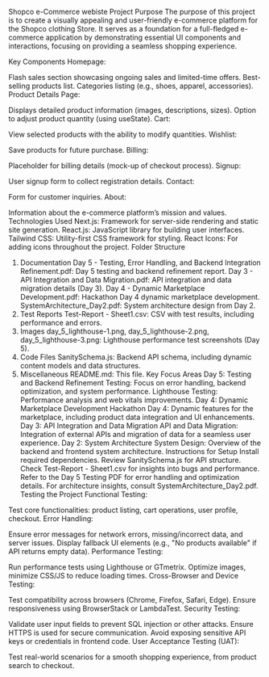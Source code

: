 Shopco e-Commerce webiste 
Project Purpose
The purpose of this project is to create a visually appealing and user-friendly e-commerce platform for the Shopco clothing  Store. It serves as a foundation for a full-fledged e-commerce application by demonstrating essential UI components and interactions, focusing on providing a seamless shopping experience.

Key Components
Homepage:

Flash sales section showcasing ongoing sales and limited-time offers.
Best-selling products list.
Categories listing (e.g., shoes, apparel, accessories).
Product Details Page:

Displays detailed product information (images, descriptions, sizes).
Option to adjust product quantity (using useState).
Cart:

View selected products with the ability to modify quantities.
Wishlist:

Save products for future purchase.
Billing:

Placeholder for billing details (mock-up of checkout process).
Signup:

User signup form to collect registration details.
Contact:

Form for customer inquiries.
About:

Information about the e-commerce platform’s mission and values.
Technologies Used
Next.js: Framework for server-side rendering and static site generation.
React.js: JavaScript library for building user interfaces.
Tailwind CSS: Utility-first CSS framework for styling.
React Icons: For adding icons throughout the project.
Folder Structure
1. Documentation
Day 5 - Testing, Error Handling, and Backend Integration Refinement.pdf: Day 5 testing and backend refinement report.
Day 3 - API Integration and Data Migration.pdf: API integration and data migration details (Day 3).
Day 4 - Dynamic Marketplace Development.pdf: Hackathon Day 4 dynamic marketplace development.
SystemArchitecture_Day2.pdf: System architecture design from Day 2.
2. Test Reports
Test-Report - Sheet1.csv: CSV with test results, including performance and errors.
3. Images
day_5_lighthouse-1.png, day_5_lighthouse-2.png, day_5_lighthouse-3.png: Lighthouse performance test screenshots (Day 5).
4. Code Files
SanitySchema.js: Backend API schema, including dynamic content models and data structures.
5. Miscellaneous
README.md: This file.
Key Focus Areas
Day 5: Testing and Backend Refinement
Testing: Focus on error handling, backend optimization, and system performance.
Lighthouse Testing: Performance analysis and web vitals improvements.
Day 4: Dynamic Marketplace Development
Hackathon Day 4: Dynamic features for the marketplace, including product data integration and UI enhancements.
Day 3: API Integration and Data Migration
API and Data Migration: Integration of external APIs and migration of data for a seamless user experience.
Day 2: System Architecture
System Design: Overview of the backend and frontend system architecture.
Instructions for Setup
Install required dependencies.
Review SanitySchema.js for API structure.
Check Test-Report - Sheet1.csv for insights into bugs and performance.
Refer to the Day 5 Testing PDF for error handling and optimization details.
For architecture insights, consult SystemArchitecture_Day2.pdf.
Testing the Project
Functional Testing:

Test core functionalities: product listing, cart operations, user profile, checkout.
Error Handling:

Ensure error messages for network errors, missing/incorrect data, and server issues.
Display fallback UI elements (e.g., "No products available" if API returns empty data).
Performance Testing:

Run performance tests using Lighthouse or GTmetrix.
Optimize images, minimize CSS/JS to reduce loading times.
Cross-Browser and Device Testing:

Test compatibility across browsers (Chrome, Firefox, Safari, Edge).
Ensure responsiveness using BrowserStack or LambdaTest.
Security Testing:

Validate user input fields to prevent SQL injection or other attacks.
Ensure HTTPS is used for secure communication.
Avoid exposing sensitive API keys or credentials in frontend code.
User Acceptance Testing (UAT):

Test real-world scenarios for a smooth shopping experience, from product search to checkout.
